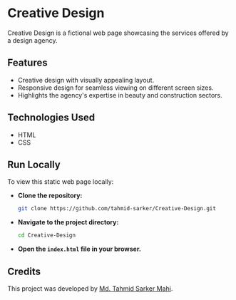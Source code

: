 # Creative Design

Creative Design is a fictional web page showcasing the services offered by a design agency.

## Features

- Creative design with visually appealing layout.
- Responsive design for seamless viewing on different screen sizes.
- Highlights the agency's expertise in beauty and construction sectors.

## Technologies Used

- HTML
- CSS

## Run Locally

To view this static web page locally:

- **Clone the repository:**

    ```bash
    git clone https://github.com/tahmid-sarker/Creative-Design.git
    ```

- **Navigate to the project directory:**

    ```bash
    cd Creative-Design
    ```

- **Open the `index.html` file in your browser.**

## Credits

This project was developed by [Md. Tahmid Sarker Mahi](https://tahmid-sarker.github.io).